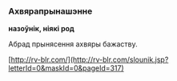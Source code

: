 ### Ахвярапрынашэнне
**назоўнік, ніякі род**

Абрад прынясення ахвяры бажаству.

<a rel="author">[http://rv-blr.com/](http://rv-blr.com/slounik.jsp?letterId=0&maskId=0&pageId=317)</a>

